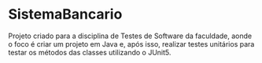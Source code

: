 # SistemaBancario
Projeto criado para a disciplina de Testes de Software da faculdade, aonde o foco é criar um projeto em Java e, após isso, realizar testes unitários para testar os métodos das classes utilizando o JUnit5.
